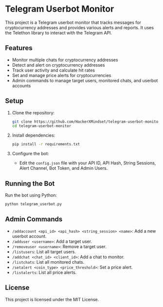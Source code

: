 # Telegram Userbot Monitor

This project is a Telegram userbot monitor that tracks messages for cryptocurrency addresses and provides various alerts and reports. It uses the Telethon library to interact with the Telegram API.

## Features

- Monitor multiple chats for cryptocurrency addresses
- Detect and alert on cryptocurrency addresses
- Track user activity and calculate hit rates
- Set and manage price alerts for cryptocurrencies
- Admin commands to manage target users, monitored chats, and userbot accounts

## Setup

1. Clone the repository:
   ```sh
   git clone https://github.com/HackerXMindset/telegram-userbot-monitor.git
   cd telegram-userbot-monitor
   ```

2. Install dependencies:
   ```sh
   pip install -r requirements.txt
   ```

3. Configure the bot:
   - Edit the `config.json` file with your API ID, API Hash, String Sessions, Alert Channel, Bot Token, and Admin Users.

## Running the Bot

Run the bot using Python:
```sh
python telegram_userbot.py
```

## Admin Commands

- `/addaccount <api_id> <api_hash> <string_session> <name>`: Add a new userbot account.
- `/adduser <username>`: Add a target user.
- `/removeuser <username>`: Remove a target user.
- `/listusers`: List all target users.
- `/addchat <chat_id> <client_id>`: Add a chat to monitor.
- `/listchats`: List all monitored chats.
- `/setalert <coin_type> <price_threshold>`: Set a price alert.
- `/listalerts`: List all price alerts.

## License

This project is licensed under the MIT License.
